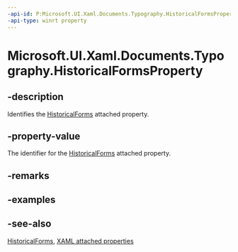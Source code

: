 ```yaml
---
-api-id: P:Microsoft.UI.Xaml.Documents.Typography.HistoricalFormsProperty
-api-type: winrt property
---
```


<!-- Property syntax
public Windows.UI.Xaml.DependencyProperty HistoricalFormsProperty { get; }
-->

# Microsoft.UI.Xaml.Documents.Typography.HistoricalFormsProperty

## -description
Identifies the [HistoricalForms](typography_historicalforms.md) attached property.

## -property-value
The identifier for the [HistoricalForms](/typography_historicalforms.md) attached property.

## -remarks

## -examples

## -see-also

[HistoricalForms](typography_historicalforms.md), [XAML attached properties](/windows/uwp/xaml-platform/attached-properties-overview)
